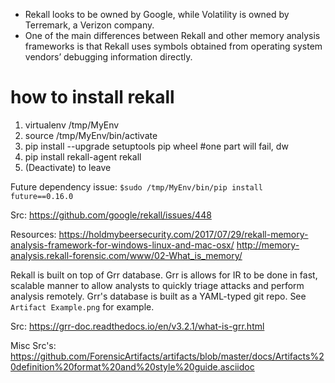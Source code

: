 * Rekall looks to be owned by Google, while Volatility is owned by Terremark, a Verizon company.
* One of the main differences between Rekall and other memory analysis frameworks is that Rekall uses symbols obtained from operating system vendors’ debugging information directly. 

# how to install rekall
1. virtualenv  /tmp/MyEnv
2. source /tmp/MyEnv/bin/activate
3. pip install --upgrade setuptools pip wheel #one part will fail, dw
4. pip install rekall-agent rekall
5. (Deactivate) to leave

Future dependency issue: `$sudo /tmp/MyEnv/bin/pip install future==0.16.0`

Src: https://github.com/google/rekall/issues/448

Resources:
https://holdmybeersecurity.com/2017/07/29/rekall-memory-analysis-framework-for-windows-linux-and-mac-osx/
http://memory-analysis.rekall-forensic.com/www/02-What_is_memory/

Rekall is built on top of Grr database. Grr is allows for IR to be done in fast, scalable manner to allow analysts to quickly triage attacks and perform analysis remotely. Grr's database is built as a YAML-typed git repo. See `Artifact Example.png` for example.

Src: https://grr-doc.readthedocs.io/en/v3.2.1/what-is-grr.html

Misc Src's: https://github.com/ForensicArtifacts/artifacts/blob/master/docs/Artifacts%20definition%20format%20and%20style%20guide.asciidoc
